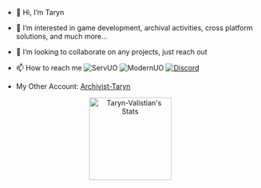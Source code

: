 - 👋 Hi, I’m Taryn
- 👀 I’m interested in game development, archival activities, cross platform solutions, and much more...
- 💞️ I’m looking to collaborate on any projects, just reach out
- 📫 How to reach me ![ServUO](https://img.shields.io/badge/ServUO-Taryn-blue) ![ModernUO](https://img.shields.io/badge/ModernUO-Taryn-blue) [![Discord](https://img.shields.io/badge/Discord-%235865F2.svg?&logo=discord&logoColor=white)](taryn_._)

- My Other Account: [Archivist-Taryn](https://github.com/archivist-taryn)

<div class="badges-githubstats">
  <p align="center">
    <img src="https://github-readme-stats.vercel.app/api?username=Taryn-Valistian&theme=tokyonight&show_icons=true&hide_border=true&count_private=true" alt="Taryn-Valistian's Stats" height="165">
    <!---<img src="https://github-readme-streak-stats.herokuapp.com/?user=Taryn-Valistian&theme=tokyonight&hide_border=true" alt="Taryn-Valistian's Streak" height="165">--->
  </p>
</div>


<!---
`discord:`
- 🌱 I’m currently learning rust
Taryn-Valistian/Taryn-Valistian is a ✨ special ✨ repository because its `README.md` (this file) appears on your GitHub profile.
You can click the Preview link to take a look at your changes.

Related Github:: https://github.com/Archivist-Taryn?tab=repositories
https://github.com/Archivist-Taryn/Archivist-Taryn.github.io
--->
